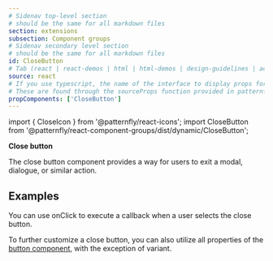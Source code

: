 ```yaml
---
# Sidenav top-level section
# should be the same for all markdown files
section: extensions
subsection: Component groups
# Sidenav secondary level section
# should be the same for all markdown files
id: CloseButton
# Tab (react | react-demos | html | html-demos | design-guidelines | accessibility)
source: react
# If you use typescript, the name of the interface to display props for
# These are found through the sourceProps function provided in patternfly-docs.source.js
propComponents: ['CloseButton']
---
```


import { CloseIcon } from '@patternfly/react-icons';
import CloseButton from '@patternfly/react-component-groups/dist/dynamic/CloseButton';

**Close button**

The close button component provides a way for users to exit a modal, dialogue, or similar action.

## Examples ##

You can use  onClick  to execute a callback when a user selects the close button.

To further customize a close button, you can also utilize all properties of the [button component](/components/button), with the exception of variant.

```js file="./CloseButtonExample.tsx"

```
